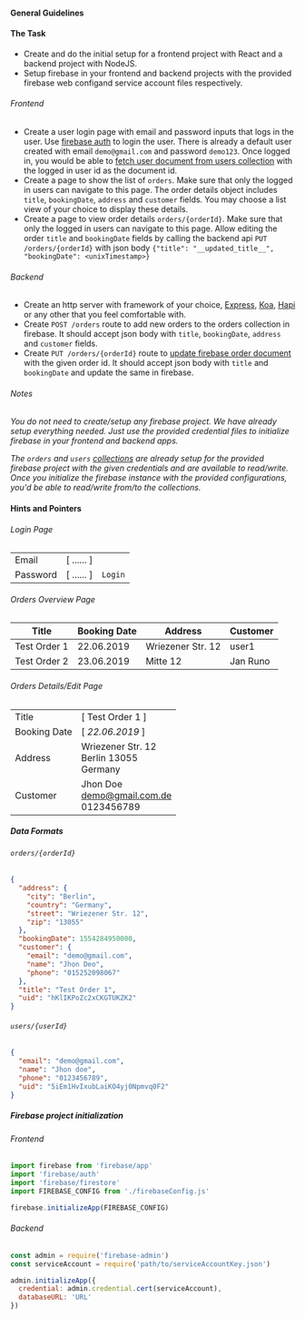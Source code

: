

#### General Guidelines





#### The Task

- Create and do the initial setup for a frontend project with React and a backend project with NodeJS.
- Setup firebase in your frontend and backend projects with the provided firebase web configand service account files respectively.

###### Frontend
- Create a user login page with email and password inputs that logs in the user. Use [firebase auth](https://firebase.google.com/docs/auth/web/password-auth) to login the user. There is already a default user created with email `demo@gmail.com` and password `demo123`. Once logged in, you would be able to [fetch user document from users collection](https://firebase.google.com/docs/firestore/query-data/get-data) with the logged in user id as the document id.
- Create a page to show the list of `orders`. Make sure that only the logged in users can navigate to this page. The order details object includes `title`, `bookingDate`, `address` and `customer` fields. You may choose a list view of your choice to display these details.
- Create a page to view order details `orders/{orderId}`. Make sure that only the logged in users can navigate to this page. Allow editing the order `title` and `bookingDate` fields by calling the backend api `PUT /orders/{orderId}` with json body `{"title": "__updated_title__", "bookingDate": <unixTimestamp>}`

###### Backend
- Create an http server with framework of your choice, [Express](https://expressjs.com/), [Koa](https://koajs.com/), [Hapi](https://hapi.dev/) or any other that you feel comfortable with.
- Create `POST /orders` route to add new orders to the orders collection in firebase. It should accept json body with `title`, `bookingDate`, `address` and `customer` fields.
- Create `PUT /orders/{orderId}` route to [update firebase order document](https://firebase.google.com/docs/firestore/manage-data/add-data#update-data) with the given order id. It should accept json body with `title` and `bookingDate` and update the same in firebase.

###### Notes

*You do not need to create/setup any firebase project. We have already setup everything needed. Just use the provided credential files to initialize firebase in your frontend and backend apps.*

*The `orders` and `users` [collections](https://firebase.google.com/docs/firestore) are already setup for the provided firebase project with the given credentials and are available to read/write. Once you initialize the firebase instance with the provided configurations, you'd be able to read/write from/to the collections.*


#### Hints and Pointers

###### Login Page
|          |            |         |
| -------- | ---------- | ------- |
| Email    | [ ...... ] |         |
| Password | [ ...... ] | `Login` |


###### Orders Overview Page
| Title        | Booking Date | Address           | Customer  |
| ------------ | ------------ | ----------------- | --------- |
| Test Order 1 | 22.06.2019   | Wriezener Str. 12 | user1 |
| Test Order 2 | 23.06.2019   | Mitte 12          | Jan Runo  |

###### Orders Details/Edit Page
|              |                                                    |
| ------------ | -------------------------------------------------- |
| Title        | [ Test Order 1 ]                                   |
| Booking Date | [ *22.06.2019* ]                                   |
| Address      | Wriezener Str. 12<br>Berlin 13055<br>Germany       |
| Customer     | Jhon Doe <br>demo@gmail.com.de<br>0123456789 |


##### Data Formats

###### `orders/{orderId}`
```json
{
  "address": {
    "city": "Berlin",
    "country": "Germany",
    "street": "Wriezener Str. 12",
    "zip": "13055"
  },
  "bookingDate": 1554284950000,
  "customer": {
    "email": "demo@gmail.com",
    "name": "Jhon Deo",
    "phone": "015252098067"
  },
  "title": "Test Order 1",
  "uid": "hKlIKPoZc2xCKGTUKZK2"
}
```

###### `users/{userId}`
```json
{
  "email": "demo@gmail.com",
  "name": "Jhon doe",
  "phone": "0123456789",
  "uid": "5iEm1HvIxubLaiKO4yj0Npmvq0F2"
}
```

##### Firebase project initialization

###### Frontend
```js
import firebase from 'firebase/app'
import 'firebase/auth'
import 'firebase/firestore'
import FIREBASE_CONFIG from './firebaseConfig.js'

firebase.initializeApp(FIREBASE_CONFIG)
```

###### Backend
```js
const admin = require('firebase-admin')
const serviceAccount = require('path/to/serviceAccountKey.json')

admin.initializeApp({
  credential: admin.credential.cert(serviceAccount),
  databaseURL: 'URL'
})
```